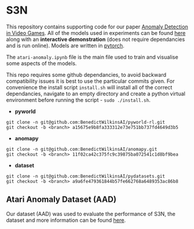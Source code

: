 # S3N

This repository contains supporting code for our paper [Anomaly Detection in Video Games](https://arxiv.org/abs/2005.10211). All of the models used in experiments can be found [here](https://www.kaggle.com/benedictwilkinsai/s3n-pretrained-models) along with an **interactive demonstration** (does not require dependancies and is run online). Models are written in [pytorch](https://pytorch.org/).

The `atari-anomaly.ipynb` file is the main file used to train and visualise some aspects of the models.

This repo requires some github dependancies, to avoid backward compatibility issues it is best to use the particular commits given.
For convenience the install script `install.sh` will install all of the correct dependancies, navigate to an empty directory and create a python virtual environment before running the script - `sudo ./install.sh`. 

* **pyworld**
```
git clone -n git@github.com:BenedictWilkinsAI/pyworld-rl.git
git checkout -b <branch> a15675e9b8fa333312e73e751bb737fd4649d3b5
```
* **anomapy**
```
git clone -n git@github.com:BenedictWilkinsAI/anomapy.git
git checkout -b <branch> 11f02ca42c375fc9c39875ba072541c1d8bf9bea
```
* **dataset**
```
git clone -n git@github.com:BenedictWilkinsAI/pydatasets.git
git checkout -b <branch> a9a6fe479361844b57fe662768a6489353ac86b8
```



## Atari Anomaly Dataset (AAD)

Our dataset (AAD) was used to evaluate the performance of S3N, the dataset and more information can be found [here](https://www.kaggle.com/benedictwilkinsai/atari-anomaly-dataset-aad).
